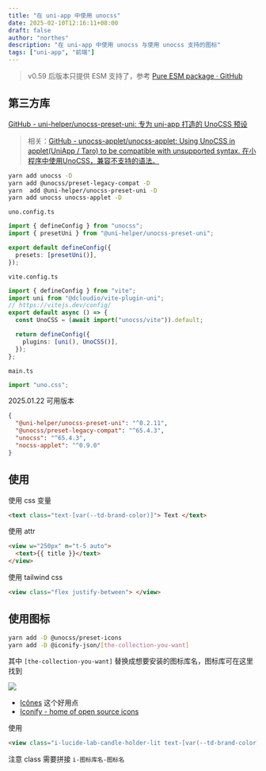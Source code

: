 ```yaml
---
title: "在 uni-app 中使用 unocss"
date: 2025-02-10T12:16:11+08:00
draft: false
author: "northes"
description: "在 uni-app 中使用 unocss 与使用 unocss 支持的图标"
tags: ["uni-app", "前端"]
---
```


> v0.59 后版本只提供 ESM 支持了，参考 [Pure ESM package · GitHub](https://gist.github.com/sindresorhus/a39789f98801d908bbc7ff3ecc99d99c)

## 第三方库

[GitHub - uni-helper/unocss-preset-uni: 专为 uni-app 打造的 UnoCSS 预设](https://github.com/uni-helper/unocss-preset-uni)

> 相关：[GitHub - unocss-applet/unocss-applet: Using UnoCSS in applet(UniApp / Taro) to be compatible with unsupported syntax. 在小程序中使用UnoCSS，兼容不支持的语法。](https://github.com/unocss-applet/unocss-applet)

```bash
yarn add unocss -D
yarn add @unocss/preset-legacy-compat -D
yarn  add @uni-helper/unocss-preset-uni -D
yarn add unocss unocss-applet -D
```

`uno.config.ts`

```ts
import { defineConfig } from "unocss";
import { presetUni } from "@uni-helper/unocss-preset-uni";

export default defineConfig({
  presets: [presetUni()],
});
```

`vite.config.ts`

```ts
import { defineConfig } from "vite";
import uni from "@dcloudio/vite-plugin-uni";
// https://vitejs.dev/config/
export default async () => {
  const UnoCSS = (await import("unocss/vite")).default;

  return defineConfig({
    plugins: [uni(), UnoCSS()],
  });
};
```

`main.ts`

```ts
import "uno.css";
```

2025.01.22 可用版本

```json
{
  "@uni-helper/unocss-preset-uni": "^0.2.11",
  "@unocss/preset-legacy-compat": "^65.4.3",
  "unocss": "^65.4.3",
  "nocss-applet": "^0.9.0"
}
```

## 使用

使用 css 变量

```html
<text class="text-[var(--td-brand-color)]"> Text </text>
```

使用 attr

```html
<view w="250px" m="t-5 auto">
  <text>{{ title }}</text>
</view>
```

使用 tailwind css

```html
<view class="flex justify-between"> </view>
```

## 使用图标

```bash
yarn add -D @unocss/preset-icons
yarn add -D @iconify-json/[the-collection-you-want]
```

其中 `[the-collection-you-want]` 替换成想要安装的图标库名，图标库可在这里找到

![](assets/Pasted%20image%2020250122160905.png)

- [Icônes](https://icones.js.org/) 这个好用点
- [Iconify - home of open source icons](https://icon-sets.iconify.design/)

使用

```html
<view class="i-lucide-lab-candle-holder-lit text-[var(--td-brand-color)]" />
```

注意 class 需要拼接 `i-图标库名-图标名`
